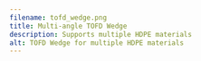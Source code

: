 ```yaml
---
filename: tofd_wedge.png
title: Multi-angle TOFD Wedge
description: Supports multiple HDPE materials
alt: TOFD Wedge for multiple HDPE materials
---
```

